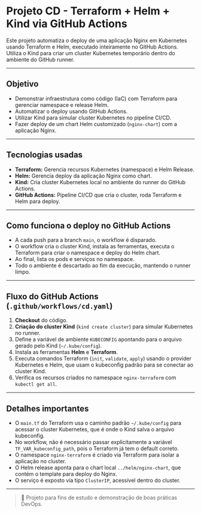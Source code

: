 # Projeto CD - Terraform + Helm + Kind via GitHub Actions

Este projeto automatiza o deploy de uma aplicação Nginx em Kubernetes usando Terraform e Helm, executado inteiramente no GitHub Actions. Utiliza o Kind para criar um cluster Kubernetes temporário dentro do ambiente do GitHub runner.

---

## Objetivo

- Demonstrar infraestrutura como código (IaC) com Terraform para gerenciar namespace e release Helm.
- Automatizar o deploy usando GitHub Actions.
- Utilizar Kind para simular cluster Kubernetes no pipeline CI/CD.
- Fazer deploy de um chart Helm customizado (`nginx-chart`) com a aplicação Nginx.

---

## Tecnologias usadas

- **Terraform:** Gerencia recursos Kubernetes (namespace) e Helm Release.
- **Helm:** Gerencia deploy da aplicação Nginx como chart.
- **Kind:** Cria cluster Kubernetes local no ambiente do runner do GitHub Actions.
- **GitHub Actions:** Pipeline CI/CD que cria o cluster, roda Terraform e Helm para deploy.

---

## Como funciona o deploy no GitHub Actions

- A cada push para a branch `main`, o workflow é disparado.
- O workflow cria o cluster Kind, instala as ferramentas, executa o Terraform para criar o namespace e deploy do Helm chart.
- Ao final, lista os pods e serviços no namespace.
- Todo o ambiente é descartado ao fim da execução, mantendo o runner limpo.

---

## Fluxo do GitHub Actions (`.github/workflows/cd.yaml`)

1. **Checkout** do código.
2. **Criação do cluster Kind** (`kind create cluster`) para simular Kubernetes no runner.
3. Define a variável de ambiente `KUBECONFIG` apontando para o arquivo gerado pelo Kind (`~/.kube/config`).
4. Instala as ferramentas **Helm** e **Terraform**.
5. Executa comandos Terraform (`init`, `validate`, `apply`) usando o provider Kubernetes e Helm, que usam o kubeconfig padrão para se conectar ao cluster Kind.
6. Verifica os recursos criados no namespace `nginx-terraform` com `kubectl get all`.

---

## Detalhes importantes

- O `main.tf` do Terraform usa o caminho padrão `~/.kube/config` para acessar o cluster Kubernetes, que é onde o Kind salva o arquivo kubeconfig.
- No workflow, não é necessário passar explicitamente a variável `TF_VAR_kubeconfig_path`, pois o Terraform já tem o default correto.
- O namespace `nginx-terraform` é criado via Terraform para isolar a aplicação no cluster.
- O Helm release aponta para o chart local `../helm/nginx-chart`, que contém o template para deploy do Nginx.
- O serviço é exposto via tipo `ClusterIP`, acessível dentro do cluster.

---
> 📘 Projeto para fins de estudo e demonstração de boas práticas DevOps.
